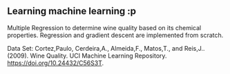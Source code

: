 ## Learning machine learning :p

Multiple Regression to determine wine quality based on its chemical properties.
Regression and gradient descent are implemented from scratch.

Data Set: Cortez,Paulo, Cerdeira,A., Almeida,F., Matos,T., and Reis,J.. (2009). Wine Quality. UCI Machine Learning Repository. https://doi.org/10.24432/C56S3T.
